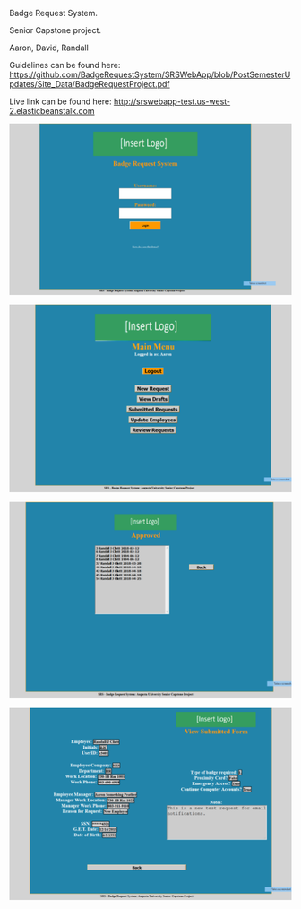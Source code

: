 Badge Request System.

Senior Capstone project.

Aaron, David, Randall

Guidelines can be found here: https://github.com/BadgeRequestSystem/SRSWebApp/blob/PostSemesterUpdates/Site_Data/BadgeRequestProject.pdf

Live link can be found here: http://srswebapp-test.us-west-2.elasticbeanstalk.com


![ScreenShot](https://github.com/BadgeRequestSystem/SRSWebApp/blob/PostSemesterUpdates/Images/Screenshot_1.png)

![ScreenShot](https://github.com/BadgeRequestSystem/SRSWebApp/blob/PostSemesterUpdates/Images/Screenshot_2.png)

![ScreenShot](https://github.com/BadgeRequestSystem/SRSWebApp/blob/PostSemesterUpdates/Images/Screenshot_3.png)

![ScreenShot](https://github.com/BadgeRequestSystem/SRSWebApp/blob/PostSemesterUpdates/Images/Screenshot_4.png)
